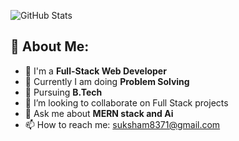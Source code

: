 ![GitHub Stats](https://user-images.githubusercontent.com/74038190/240304586-d48893bd-0757-481c-8d7e-ba3e163feae7.png)


## 💫 About Me:                                                                  
- 🔭 I'm a **Full-Stack Web Developer**
- 🌱 Currently I am doing  **Problem Solving**
- 🌱 Pursuing **B.Tech**
- 👯 I’m looking to collaborate on Full Stack projects
- 💬 Ask me about **MERN stack and Ai**
- 📫 How to reach me: [suksham8371@gmail.com](mailto:suksham8371@gmail.com)
 
